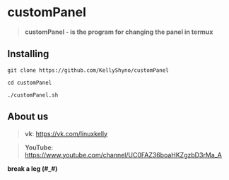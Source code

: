 # customPanel

> **customPanel - is the program for changing the panel in termux**

## Installing

`git clone https://github.com/KellyShyno/customPanel`

`cd customPanel`

`./customPanel.sh`

## About us

> **vk**: <https://vk.com/linuxkelly>

> **YouTube**: <https://www.youtube.com/channel/UC0FAZ36boaHKZgzbD3rMa_A>

**break a leg (#_#)**
